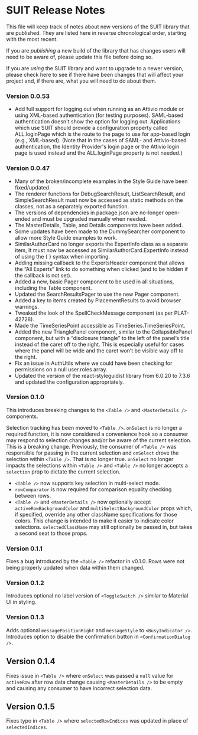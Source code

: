 # SUIT Release Notes

This file will keep track of notes about new versions of the SUIT library that are published. They are listed here in reverse chronological order, starting with the most recent.

If you are _publishing_ a new build of the library that has changes users will need to be aware of, please update this file before doing so.

If you are _using_ the SUIT library and want to upgrade to a newer version, please check here to see if there have been changes that will affect your project and, if there are, what you will need to do about them.

### Version 0.0.53

* Add full support for logging out when running as an Attivio module or using XML-based authentication (for testing purposes). SAML-based authentication doesn't show the option for logging out. Applications which use SUIT should provide a configuration property called ALL.loginPage which is the route to the page to use for app-based login (e.g., XML-based). (Note that in the cases of SAML- and Attivio-based authentication, the Identity Provider's login page or the Attivio login page is used instead and the ALL.loginPage property is not needed.)

### Version 0.0.47

*	Many of the broken/incomplete examples in the Style Guide have been fixed/updated.
*	The renderer functions for DebugSearchResult, ListSearchResult, and SimpleSearchResult must now be accessed as static methods on the classes, not as a separately exported function.
*	The versions of dependencies in package.json are no-longer open-ended and must be upgraded manually when needed.
*	The MasterDetails, Table, and Details components have been added.
*	Some updates have been made to the DummySearcher component to allow more Style Guide examples to work.
*	SimilarAuthorCard no longer exports the ExpertInfo class as a separate item, It must now be accessed as SimilarAuthorCard.ExpertInfo instead of using the { } syntax when importing.
*	Adding missing callback to the ExpertsHeader component that allows the “All Experts” link to do something when clicked (and to be hidden if the callback is not set).
*	Added a new, basic Pager component to be used in all situations, including the Table component.
*	Updated the SearchResultsPager to use the new Pager component.
*	Added a key to items created by PlacementResults to avoid browser warnings.
*	Tweaked the look of the SpellCheckMessage component (as per PLAT-42728).
*	Made the TimeSeriesPoint accessible as TimeSeries.TimeSeriesPoint.
*	Added the new TrianglePanel component, similar to the CollapsiblePanel component, but with a “disclosure triangle” to the left of the panel’s title instead of the caret off to the right. This is especially useful for cases where the panel will be wide and the caret won’t be visible way off to the right.
*	Fix an issue in AuthUtils where we could have been checking for permissions on a null user.roles array.
*	Updated the version of the react-styleguidist library from 6.0.20 to 7.3.6 and updated the configuration appropriately.

### Version 0.1.0

This introduces breaking changes to the `<Table />` and `<MasterDetails />` components.

Selection tracking has been moved to `<Table />`. `onSelect` is no longer a required function, it is now considered a convenience hook so a consumer may respond to selection changes and/or be aware of the current selection. This is a breaking change. Previously, the consumer of `<Table />` was responsible for passing in the current selection and `onSelect` drove the selection within `<Table />`. That is no longer true. `onSelect` no longer impacts the selections within `<Table />` and `<Table />` no longer accepts a `selection` prop to dictate the current selection.

* `<Table />` now supports key selection in multi-select mode.
* `rowComparator` is now required for comparison equality checking between rows.
* `<Table />` and `<MasterDetails />` now optionally accept `activeRowBackgroundColor` and `multiSelectBackgroundColor` props which, if specified, override any other className specifications for those colors. This change is intended to make it easier to indicate color selections. `selectedClassName` may still optionally be passed in, but takes a second seat to those props.

### Version 0.1.1

Fixes a bug introduced by the `<Table />` refactor in v0.1.0. Rows were not being properly updated when data within them changed.

### Version 0.1.2

Introduces optional no label version of `<ToggleSwitch />` similar to Material UI in styling.

### Version 0.1.3

Adds optional `messagePositionRight` and `messageStyle` to `<BusyIndicator />`.
Introduces option to disable the confirmation button in `<ConfirmationDialog />`.

## Version 0.1.4

Fixes issue in `<Table />` where `onSelect` was passed a `null` value for `activeRow` after row data change causing `<MasterDetails />` to be empty and causing any consumer to have incorrect selection data.

## Version 0.1.5

Fixes typo in `<Table />` where `selectedRowIndices` was updated in place of `selectedIndices`.
